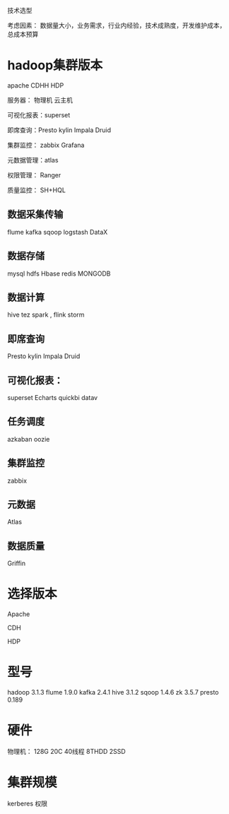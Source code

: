 技术选型 

考虑因素：
数据量大小，业务需求，行业内经验，技术成熟度，开发维护成本，总成本预算

# hadoop集群版本

apache
CDHH
HDP

服务器：
物理机
云主机

可视化报表：superset

即席查询：Presto kylin Impala  Druid

集群监控： zabbix    Grafana

元数据管理：atlas

权限管理： Ranger

质量监控： SH+HQL


## 数据采集传输
flume kafka sqoop logstash DataX

## 数据存储
mysql  hdfs Hbase redis MONGODB

## 数据计算
hive tez spark  , flink storm

## 即席查询
Presto kylin Impala  Druid

## 可视化报表：
superset Echarts quickbi datav

## 任务调度
azkaban  oozie

## 集群监控
zabbix

## 元数据
Atlas

## 数据质量
Griffin


# 选择版本

Apache

CDH

HDP


# 型号
hadoop  3.1.3
flume 1.9.0
kafka 2.4.1
hive 3.1.2
sqoop 1.4.6
zk  3.5.7
presto  0.189

# 硬件
物理机： 128G 20C  40线程  8THDD 2SSD

# 集群规模


kerberes  权限











